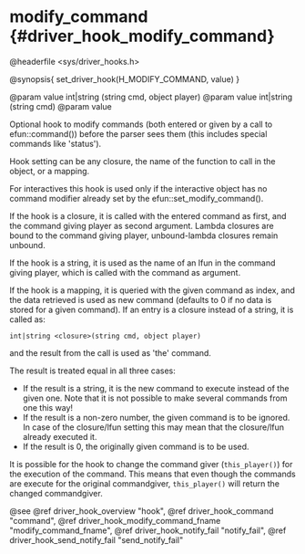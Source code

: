modify_command {#driver_hook_modify_command}
============================================
@headerfile <sys/driver_hooks.h>

@synopsis{
set_driver_hook(H_MODIFY_COMMAND, value)
}

@param value int|string <closure>(string cmd, object player)
@param value int|string <name>(string cmd)
@param value <mapping>

Optional hook to modify commands (both entered or given by a call to efun::command()) before the parser sees them (this includes special commands like 'status').

Hook setting can be any closure, the name of the function to call in the object, or a mapping.

For interactives this hook is used only if the interactive object has no command modifier already set by the efun::set_modify_command().

If the hook is a closure, it is called with the entered command as first, and the command giving player as second argument. Lambda closures are bound to the command giving player, unbound-lambda closures remain unbound.

If the hook is a string, it is used as the name of an lfun in the command giving player, which is called with the command as argument.

If the hook is a mapping, it is queried with the given command as index, and the data retrieved is used as new command (defaults to 0 if no data is stored for a given command). If an entry is a closure instead of a string, it is called as:

~~~{.c}
int|string <closure>(string cmd, object player)

~~~
and the result from the call is used as 'the' command.

The result is treated equal in all three cases:

- If the result is a string, it is the new command to execute instead of the given one. Note that it is not possible to make several commands from one this way!
- If the result is a non-zero number, the given command is to be ignored. In case of the closure/lfun setting this may mean that the closure/lfun already executed it.
- If the result is 0, the originally given command is to be used.

It is possible for the hook to change the command giver (`this_player()`) for the execution of the command. This means that even though the commands are execute for the original commandgiver, `this_player()` will return the changed commandgiver.

@see @ref driver_hook_overview "hook", @ref driver_hook_command "command", @ref driver_hook_modify_command_fname "modify_command_fname", @ref driver_hook_notify_fail "notify_fail", @ref driver_hook_send_notify_fail "send_notify_fail"
